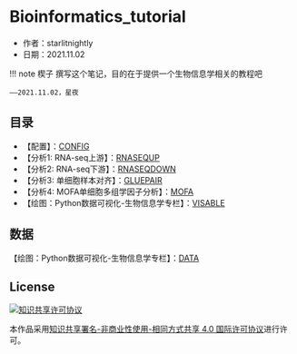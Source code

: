 # Bioinformatics_tutorial

- 作者：starlitnightly
- 日期：2021.11.02

!!! note 楔子
    撰写这个笔记，目的在于提供一个生物信息学相关的教程吧
    
    ——2021.11.02，星夜

## 目录

- 【配置】：[CONFIG](https://starlitnightly.github.io/bioinformatic_tutorial/CONFIG/)
- 【分析1: RNA-seq上游】：[RNASEQUP](https://starlitnightly.github.io/bioinformatic_tutorial/RNASEQUP/)
- 【分析2: RNA-seq下游】：[RNASEQDOWN](https://starlitnightly.github.io/bioinformatic_tutorial/RNASEQ/)
- 【分析3: 单细胞样本对齐】：[GLUEPAIR](https://starlitnightly.github.io/bioinformatic_tutorial/SCGLUE/)
- 【分析4: MOFA单细胞多组学因子分析】：[MOFA](https://starlitnightly.github.io/bioinformatic_tutorial/MOFA/)
- 【绘图：Python数据可视化-生物信息学专栏】：[VISABLE](https://starlitnightly.github.io/bioinformatic_tutorial/PLOT/) 

## 数据

【绘图：Python数据可视化-生物信息学专栏】：[DATA](https://github.com/Starlitnightly/bioinformatic_tutorial/tree/main/PLOT/data)

## License

<a rel="license" href="http://creativecommons.org/licenses/by-nc-sa/4.0/"><img alt="知识共享许可协议" style="border-width:0" src="https://img.shields.io/badge/license-CC%20BY--NC--SA%204.0-lightgrey" /></a>

本作品采用<a rel="license" href="http://creativecommons.org/licenses/by-nc-sa/4.0/">知识共享署名-非商业性使用-相同方式共享 4.0 国际许可协议</a>进行许可。